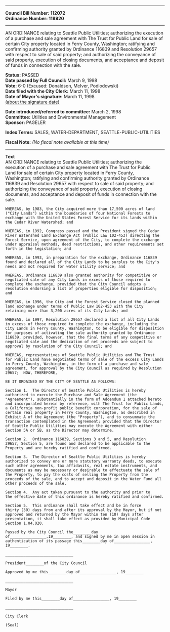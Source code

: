 * * * * *  
  
**Council Bill Number: [](#h0)[](#h2)112072**   
**Ordinance Number: 118920**  
  
* * * * *  
  
AN ORDINANCE relating to Seattle Public Utilities; authorizing the execution of a purchase and sale agreement with The Trust for Public Land for sale of certain City property located in Ferry County, Washington; ratifying and confirming authority granted by Ordinance 116839 and Resolution 29657 with respect to sale of said property; and authorizing the conveyance of said property, execution of closing documents, and acceptance and deposit of funds in connection with the sale.  
  
**Status:** PASSED   
**Date passed by Full Council:** March 9, 1998   
**Vote:** 6-0 (Excused: Donaldson, McIver, Podlodowski)   
**Date filed with the City Clerk:** March 11, 1998   
**Date of Mayor's signature:** March 11, 1998   
[(about the signature date)](/~public/approvaldate.htm)   
  
  
**Date introduced/referred to committee:** March 2, 1998   
**Committee:** Utilities and Environmental Management   
**Sponsor:** PAGELER   
  
**Index Terms:** SALES, WATER-DEPARTMENT, SEATTLE-PUBLIC-UTILITIES  
  
**Fiscal Note:** *(No fiscal note available at this time)*  
  
* * * * *  
  
**Text**  
    AN ORDINANCE relating to Seattle Public Utilities; authorizing the  
    execution of a purchase and sale agreement with The Trust for Public  
    Land for sale of certain City property located in Ferry County,  
    Washington; ratifying and confirming authority granted by Ordinance  
    116839 and Resolution 29657 with respect to sale of said property; and  
    authorizing the conveyance of said property, execution of closing  
    documents, and acceptance and deposit of funds in connection with the  
    sale.  
  
    WHEREAS, by 1983, the City acquired more than 17,500 acres of land  
    ("City Lands") within the boundaries of four National Forests to  
    exchange with the United States Forest Service for its lands within  
    the Cedar River Watershed; and  
  
    WHEREAS, in 1992, Congress passed and the President signed the Cedar  
    River Watershed Land Exchange Act (Public Law 102-453) directing the  
    Forest Service, upon agreement of the City, to complete the exchange  
    under appraisal methods, deed restrictions, and other requirements set  
    forth in the legislation; and  
  
    WHEREAS, in 1993, in preparation for the exchange, Ordinance 116839  
    found and declared all of the City Lands to be surplus to the City's  
    needs and not required for water utility service; and  
  
    WHEREAS, Ordinance 116839 also granted authority for competitive or  
    negotiated sale of any City Lands in excess of those required to  
    complete the exchange, provided that the City Council adopts a  
    resolution endorsing a list of properties eligible for disposition;  
    and  
  
    WHEREAS, in 1996, the City and the Forest Service closed the planned  
    land exchange under terms of Public Law 102-453 with the City  
    retaining more than 3,200 acres of its City Lands; and  
  
    WHEREAS, in 1997, Resolution 29657 declared a list of all City Lands  
    in excess of those required to complete the exchange, including the  
    City Lands in Ferry County, Washington, to be eligible for disposition  
    for purposes of activating the sale authority granted by Ordinance  
    116839, provided, however, that the final terms of any competitive or  
    negotiated sale and the dedication of net proceeds are subject to  
    approval by resolution of the City Council; and  
  
    WHEREAS, representatives of Seattle Public Utilities and The Trust  
    for Public Land have negotiated terms of sale of the excess City Lands  
    in Ferry County, Washington, in the form of a purchase and sale  
    agreement, for approval by the City Council as required by Resolution  
    29657;  NOW, THEREFORE,  
  
    BE IT ORDAINED BY THE CITY OF SEATTLE AS FOLLOWS:  
  
    Section 1.  The Director of Seattle Public Utilities is hereby  
    authorized to execute the Purchase and Sale Agreement (the  
    "Agreement"), substantially in the form of Addendum 1 attached hereto  
    and incorporated herein by reference, with The Trust for Public Lands,  
    a California non-profit public benefit corporation, for the sale of  
    certain real property in Ferry County, Washington, as described in  
    Exhibit A of the Agreement (the "Property"), and to consummate the  
    transaction contemplated in the Agreement; provided that the Director  
    of Seattle Public Utilities may execute the Agreement with either  
    Section 5A or 5B, as the Director may determine.  
  
    Section 2.  Ordinance 116839, Sections 3 and 5, and Resolution  
    29657, Section 5, are found and declared to be applicable to the  
    Property and are hereby ratified and confirmed.  
  
    Section 3.  The Director of Seattle Public Utilities is hereby  
    authorized to convey one or more statutory warranty deeds, to execute  
    such other agreements, tax affidavits, real estate instruments, and  
    documents as may be necessary or desirable to effectuate the sale of  
    the Property, to pay the costs of selling the Property from the  
    proceeds of the sale, and to accept and deposit in the Water Fund all  
    other proceeds of the sale.  
  
    Section 4.  Any act taken pursuant to the authority and prior to  
    the effective date of this ordinance is hereby ratified and confirmed.  
  
    Section 5.  This ordinance shall take effect and be in force  
    thirty (30) days from and after its approval by the Mayor, but if not  
    approved and returned by the Mayor within ten (10) days after  
    presentation, it shall take effect as provided by Municipal Code  
    Section 1.04.020.  
  
    Passed by the City Council the________day  
    of________________,19________, and signed by me in open session in  
    authentication of its passage this________day of________________,  
    19________.  
  
    ______________________________  
  
    President________of the City Council  
  
    Approved by me this________day of________________, 19________  
  
    ______________________________  
  
    Mayor  
  
    Filed by me this________day of________________, 19________  
  
    ______________________________  
  
    City Clerk  
  
    (Seal)  
